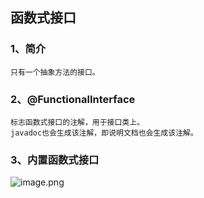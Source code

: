 ## 函数式接口
### 1、简介
	只有一个抽象方法的接口。
### 2、@FunctionalInterface
	标志函数式接口的注解，用于接口类上。
	javadoc也会生成该注解，即说明文档也会生成该注解。
### 3、内置函数式接口
![image.png](https://i.loli.net/2020/02/04/pPNlaJ3IMiVUZC2.png)